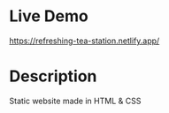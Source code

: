 # Live Demo

https://refreshing-tea-station.netlify.app/

# Description

Static website made in HTML & CSS
